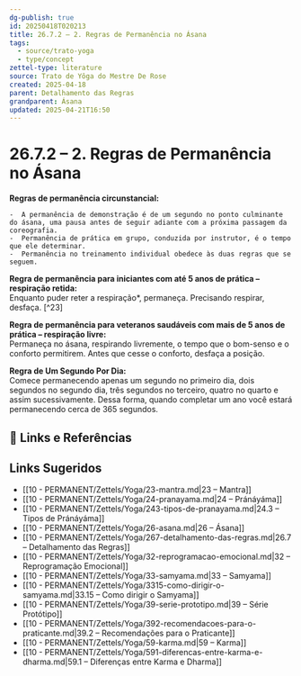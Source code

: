 ```yaml
---
dg-publish: true
id: 20250418T020213
title: 26.7.2 – 2. Regras de Permanência no Ásana
tags:
  - source/trato-yoga
  - type/concept
zettel-type: literature
source: Trato de Yôga do Mestre De Rose
created: 2025-04-18
parent: Detalhamento das Regras
grandparent: Ásana
updated: 2025-04-21T16:50
---
```


# 26.7.2 – 2. Regras de Permanência no Ásana

**Regras de permanência circunstancial:**

    -  A permanência de demonstração é de um segundo no ponto culminante do ásana, uma pausa antes de seguir adiante com a próxima passagem da coreografia.
    -  Permanência de prática em grupo, conduzida por instrutor, é o tempo que ele determinar.
    -  Permanência no treinamento individual obedece às duas regras que se seguem.

**Regra de permanência para iniciantes com até 5 anos de prática – respiração retida:**  
Enquanto puder reter a respiração*, permaneça. Precisando respirar, desfaça.
 [^23]

**Regra de permanência para veteranos saudáveis com mais de 5 anos de prática – respiração livre:**  
Permaneça no ásana, respirando livremente, o tempo que o bom-senso e o conforto permitirem. Antes que cesse o conforto, desfaça a posição.

**Regra de Um Segundo Por Dia:**  
Comece permanecendo apenas um segundo no primeiro dia, dois segundos no segundo dia, três segundos no terceiro, quatro no quarto e assim sucessivamente. Dessa forma, quando completar um ano você estará permanecendo cerca de 365 segundos.

## 🔗 Links e Referências

## Links Sugeridos

- [[10 - PERMANENT/Zettels/Yoga/23-mantra.md|23 – Mantra]]
- [[10 - PERMANENT/Zettels/Yoga/24-pranayama.md|24 – Pránáyáma]]
- [[10 - PERMANENT/Zettels/Yoga/243-tipos-de-pranayama.md|24.3 – Tipos de Pránáyáma]]
- [[10 - PERMANENT/Zettels/Yoga/26-asana.md|26 – Ásana]]
- [[10 - PERMANENT/Zettels/Yoga/267-detalhamento-das-regras.md|26.7 – Detalhamento das Regras]]
- [[10 - PERMANENT/Zettels/Yoga/32-reprogramacao-emocional.md|32 – Reprogramação Emocional]]
- [[10 - PERMANENT/Zettels/Yoga/33-samyama.md|33 – Samyama]]
- [[10 - PERMANENT/Zettels/Yoga/3315-como-dirigir-o-samyama.md|33.15 – Como dirigir o Samyama]]
- [[10 - PERMANENT/Zettels/Yoga/39-serie-prototipo.md|39 – Série Protótipo]]
- [[10 - PERMANENT/Zettels/Yoga/392-recomendacoes-para-o-praticante.md|39.2 – Recomendações para o Praticante]]
- [[10 - PERMANENT/Zettels/Yoga/59-karma.md|59 – Karma]]
- [[10 - PERMANENT/Zettels/Yoga/591-diferencas-entre-karma-e-dharma.md|59.1 – Diferenças entre Karma e Dharma]]